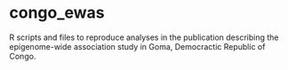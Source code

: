 # congo_ewas
R scripts and files to reproduce analyses in the publication describing the epigenome-wide association study in Goma, Democractic Republic of Congo.
